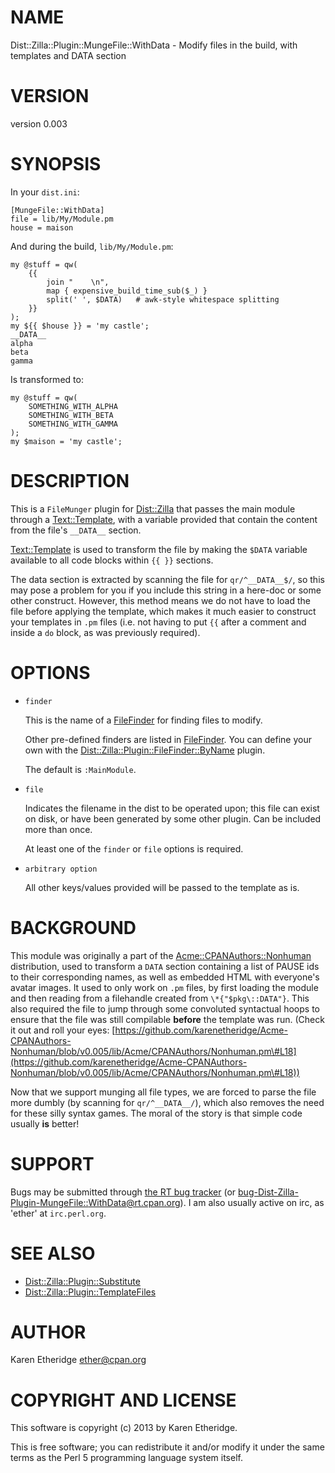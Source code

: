 # NAME

Dist::Zilla::Plugin::MungeFile::WithData - Modify files in the build, with templates and DATA section

# VERSION

version 0.003

# SYNOPSIS

In your `dist.ini`:

    [MungeFile::WithData]
    file = lib/My/Module.pm
    house = maison

And during the build, `lib/My/Module.pm`:

    my @stuff = qw(
        {{
            join "    \n",
            map { expensive_build_time_sub($_) }
            split(' ', $DATA)   # awk-style whitespace splitting
        }}
    );
    my ${{ $house }} = 'my castle';
    __DATA__
    alpha
    beta
    gamma

Is transformed to:

    my @stuff = qw(
        SOMETHING_WITH_ALPHA
        SOMETHING_WITH_BETA
        SOMETHING_WITH_GAMMA
    );
    my $maison = 'my castle';

# DESCRIPTION

This is a `FileMunger` plugin for [Dist::Zilla](http://search.cpan.org/perldoc?Dist::Zilla) that passes the main module
through a [Text::Template](http://search.cpan.org/perldoc?Text::Template), with a variable provided that contain the
content from the file's `__DATA__` section.

[Text::Template](http://search.cpan.org/perldoc?Text::Template) is used to transform the file by making the `$DATA`
variable available to all code blocks within `{{ }}` sections.

The data section is extracted by scanning the file for `qr/^__DATA__$/`,
so this may pose a problem for you if you include this string in a here-doc or
some other construct.  However, this method means we do not have to load the
file before applying the template, which makes it much easier to construct
your templates in `.pm` files (i.e. not having to put `{{` after a comment
and inside a `do` block, as was previously required).

# OPTIONS

- `finder`

    This is the name of a [FileFinder](http://search.cpan.org/perldoc?Dist::Zilla::Role::FileFinder) for finding
    files to modify.

    Other pre-defined finders are listed in
    [FileFinder](http://search.cpan.org/perldoc?Dist::Zilla::Role::FileFinderUser#default\_finders).
    You can define your own with the
    [Dist::Zilla::Plugin::FileFinder::ByName](http://search.cpan.org/perldoc?\[FileFinder::ByName\]) plugin.

    The default is `:MainModule`.

- `file`

    Indicates the filename in the dist to be operated upon; this file can exist on
    disk, or have been generated by some other plugin.  Can be included more than once.

    At least one of the `finder` or `file` options is required.

- `arbitrary option`

    All other keys/values provided will be passed to the template as is.

# BACKGROUND

This module was originally a part of the [Acme::CPANAuthors::Nonhuman](http://search.cpan.org/perldoc?Acme::CPANAuthors::Nonhuman)
distribution, used to transform a `DATA` section containing a list of PAUSE
ids to their corresponding names, as well as embedded HTML with everyone's
avatar images.  It used to only work on `.pm` files, by first loading the
module and then reading from a filehandle created from `\*{"$pkg\::DATA"}`.
This also required the file to jump through some convoluted syntactual hoops
to ensure that the file was still compilable __before__ the template was run.
(Check it out and roll your eyes:
[https://github.com/karenetheridge/Acme-CPANAuthors-Nonhuman/blob/v0.005/lib/Acme/CPANAuthors/Nonhuman.pm\#L18](https://github.com/karenetheridge/Acme-CPANAuthors-Nonhuman/blob/v0.005/lib/Acme/CPANAuthors/Nonhuman.pm\#L18))

Now that we support munging all file types, we are forced to parse the file
more dumbly (by scanning for `qr/^__DATA__/`), which also removes the need
for these silly syntax games. The moral of the story is that simple code
usually __is__ better!

# SUPPORT

Bugs may be submitted through [the RT bug tracker](https://rt.cpan.org/Public/Dist/Display.html?Name=Dist-Zilla-Plugin-MungeFile::WithData)
(or [bug-Dist-Zilla-Plugin-MungeFile::WithData@rt.cpan.org](mailto:bug-Dist-Zilla-Plugin-MungeFile::WithData@rt.cpan.org)).
I am also usually active on irc, as 'ether' at `irc.perl.org`.

# SEE ALSO

- [Dist::Zilla::Plugin::Substitute](http://search.cpan.org/perldoc?Dist::Zilla::Plugin::Substitute)
- [Dist::Zilla::Plugin::TemplateFiles](http://search.cpan.org/perldoc?Dist::Zilla::Plugin::TemplateFiles)

# AUTHOR

Karen Etheridge <ether@cpan.org>

# COPYRIGHT AND LICENSE

This software is copyright (c) 2013 by Karen Etheridge.

This is free software; you can redistribute it and/or modify it under
the same terms as the Perl 5 programming language system itself.
